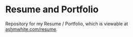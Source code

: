 # Resume and Portfolio

Repository for my Resume / Portfolio, which is viewable at [ashmwhite.com/resume](http://ashmwhite.com/resume).
